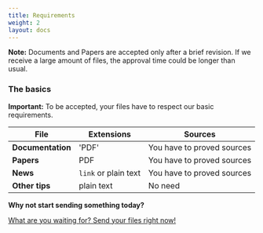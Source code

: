 ```yaml
---
title: Requirements
weight: 2
layout: docs
---
```


<div class="note">
  <strong>Note:</strong> 
  Documents and Papers are accepted only after a brief revision. If we receive a large amount of files, the approval time could be longer than usual.
</div>

### The basics

<div class="important">
  <strong>Important:</strong> 
  To be accepted, your files have to respect our basic requirements. 
</div>

| File | Extensions | Sources |
| ---- | --- | --- |
| **Documentation** | 'PDF' | You have to proved sources |
| **Papers** | PDF | You have to proved sources |
| **News** | `link` or plain text | You have to proved sources |
| **Other tips** | plain text | No need |

**Why not start sending something today?**

<a href="mailto:send@financeek.com" class="button">What are you waiting for? Send your files right now!</a>
